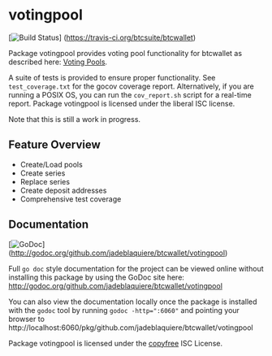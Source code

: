 votingpool
========

[![Build Status](https://travis-ci.org/btcsuite/btcwallet.png?branch=master)]
(https://travis-ci.org/btcsuite/btcwallet)

Package votingpool provides voting pool functionality for btcwallet as
described here:
[Voting Pools](http://opentransactions.org/wiki/index.php?title=Category:Voting_Pools).

A suite of tests is provided to ensure proper functionality.  See
`test_coverage.txt` for the gocov coverage report.  Alternatively, if you are
running a POSIX OS, you can run the `cov_report.sh` script for a real-time
report.  Package votingpool is licensed under the liberal ISC license.

Note that this is still a work in progress.

## Feature Overview

- Create/Load pools
- Create series
- Replace series
- Create deposit addresses
- Comprehensive test coverage

## Documentation

[![GoDoc](https://godoc.org/github.com/jadeblaquiere/btcwallet/votingpool?status.png)]
(http://godoc.org/github.com/jadeblaquiere/btcwallet/votingpool)

Full `go doc` style documentation for the project can be viewed online without
installing this package by using the GoDoc site here:
http://godoc.org/github.com/jadeblaquiere/btcwallet/votingpool

You can also view the documentation locally once the package is installed with
the `godoc` tool by running `godoc -http=":6060"` and pointing your browser to
http://localhost:6060/pkg/github.com/jadeblaquiere/btcwallet/votingpool

Package votingpool is licensed under the [copyfree](http://copyfree.org) ISC
License.
